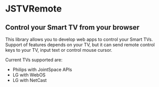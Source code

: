 <h1>JSTVRemote</h1>
<h2>Control your Smart TV from your browser</h2>

This library allows you to develop web apps to control your Smart TVs.
Support of features depends on your TV, but it can send remote control keys to your TV, input text or control mouse cursor.

Current TVs supported are:
<ul>
<li>Philips with JointSpace APIs</li>
<li>LG with WebOS</li>
<li>LG with NetCast</li>
</ul>
